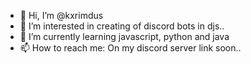 - 👋 Hi, I’m @kxrimdus
- 👀 I’m interested in creating of discord bots in djs..
- 🌱 I’m currently learning javascript, python and java
- 📫 How to reach me:
On my discord server link soon..

<!---
kxrimdus/kxrimdus is a ✨ special ✨ repository because its `README.md` (this file) appears on your GitHub profile.
You can click the Preview link to take a look at your changes.
--->

